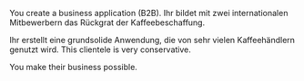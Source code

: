 You create a business application (B2B). Ihr bildet mit zwei internationalen Mitbewerbern das Rückgrat der Kaffeebeschaffung.

Ihr erstellt eine grundsolide Anwendung, die von sehr vielen Kaffeehändlern genutzt wird. This clientele is very conservative.

You make their business possible.
